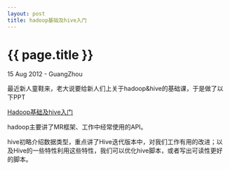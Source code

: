 ```yaml
---
layout: post
title: hadoop基础及hive入门
---
```


 {{ page.title }}
================
<p class="meta">15 Aug 2012 - GuangZhou</p>


最近新人童鞋来，老大说要给新人们上关于hadoop&hive的基础课，于是做了以下PPT
  
  
[Hadoop基础及hive入门](http://www.slideshare.net/haiwang/hadoophive-12540110)
  
  
hadoop主要讲了MR框架、工作中经常使用的API。
  
  
hive初略介绍数据类型，重点讲了Hive迭代版本中，对我们工作有用的改进；以及Hive的一些特性利用这些特性，我们可以优化hive脚本，或者写出可读性更好的脚本。

